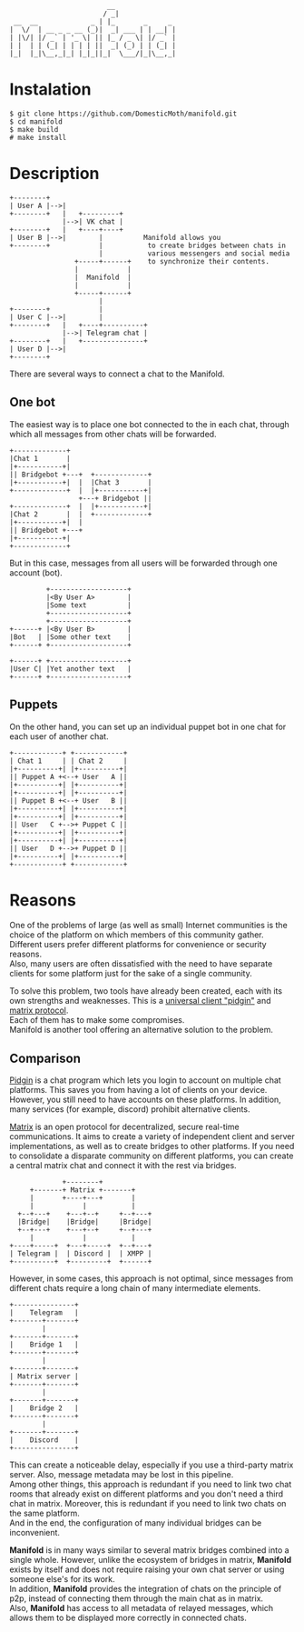 ```
                        __
                       / _|
 __  __             _ | |_       _     _ 
|  \/  | __ _ _ __ (_)|  _| ___ | | __| |
| |\/| |/ _` | '_ \| || |_ / _ \| |/ _` |
| |  | | (_| | | | | ||  _| (_) | | (_| |
|_|  |_|\__,_|_| |_|_||_|  \___/|_|\__,_|
```
# Instalation
```
$ git clone https://github.com/DomesticMoth/manifold.git
$ cd manifold
$ make build
# make install
```
# Description
```
+--------+
| User A |-->|
+--------+   |   +---------+
             |-->| VK chat |
+--------+   |   +----+----+
| User B |-->|        |          Manifold allows you
+--------+            |           to create bridges between chats in
                      |           various messengers and social media
                +-----+------+    to synchronize their contents.
                |            |
                |  Manifold  |
                |            |
                +-----+------+
                      |
+--------+            |
| User C |-->|        |
+--------+   |   +----+----------+
             |-->| Telegram chat |
+--------+   |   +---------------+
| User D |-->|
+--------+
```
There are several ways to connect a chat to the Manifold.
## One bot
The easiest way is to place one bot connected to the  in each chat, through which all messages from other chats will be forwarded.  
```
+-------------+
|Chat 1       |
|+-----------+|                     
|| Bridgebot +---+  +-------------+  
|+-----------+|  |  |Chat 3       |  
+-------------+  |  |+-----------+|
                 +---+ Bridgebot ||
+-------------+  |  |+-----------+|
|Chat 2       |  |  +-------------+
|+-----------+|  |
|| Bridgebot +---+
|+-----------+|
+-------------+
```
But in this case, messages from all users will be forwarded through one account (bot).
```
         +-------------------+
         |<By User A>        |
         |Some text          |
         +-------------------+
         +-------------------+
+------+ |<By User B>        |
|Bot   | |Some other text    |
+------+ +-------------------+

+------+ +-------------------+
|User C| |Yet another text   |
+------+ +-------------------+
```

## Puppets
On the other hand, you can set up an individual puppet bot in one chat for each user of another chat.  
```
+------------+ +------------+
| Chat 1     | | Chat 2     |
|+----------+| |+----------+|
|| Puppet A +<--+ User   A ||
|+----------+| |+----------+|
|+----------+| |+----------+|
|| Puppet B +<--+ User   B ||
|+----------+| |+----------+|
|+----------+| |+----------+|
|| User   C +-->+ Puppet C ||
|+----------+| |+----------+|
|+----------+| |+----------+|
|| User   D +-->+ Puppet D ||
|+----------+| |+----------+|
+------------+ +------------+
```

# Reasons
One of the problems of large (as well as small) Internet communities is the choice of the platform on which members of this community gather.  
Different users prefer different platforms for convenience or security reasons.   
Also, many users are often dissatisfied with the need to have separate clients for some platform just for the sake of a single community.  
  
To solve this problem, two tools have already been created, each with its own strengths and weaknesses. This is a [universal client "pidgin"](https://www.pidgin.im) and [matrix protocol](https://matrix.org).  
Each of them has to make some compromises.  
Manifold is another tool offering an alternative solution to the problem.  

## Comparison
[Pidgin](https://www.pidgin.im) is a chat program which lets you login to account on multiple chat platforms. This saves you from having a lot of clients on your device. However, you still need to have accounts on these platforms. In addition, many services (for example, discord) prohibit alternative clients.  
  
[Matrix](https://matrix.org) is an open protocol for decentralized, secure real-time communications. It aims to create a variety of independent client and server implementations, as well as to create bridges to other platforms. If you need to consolidate a disparate community on different platforms, you can create a central matrix chat and connect it with the rest via bridges.
```
             +--------+
     +-------+ Matrix +-------+
     |       +----+---+       |
     |            |           |
  +--+---+    +---+--+     +--+---+
  |Bridge|    |Bridge|     |Bridge|
  +--+---+    +---+--+     +--+---+
     |            |           |
+----+-----+  +---+-----+  +--+---+
| Telegram |  | Discord |  | XMPP |
+----------+  +---------+  +------+
```
However, in some cases, this approach is not optimal, since messages from different chats require a long chain of many intermediate elements.
```
+---------------+
|    Telegram   |
+-------+-------+
        |
+-------+-------+
|    Bridge 1   |
+-------+-------+
        |
+-------+-------+
| Matrix server |
+-------+-------+
        |
+-------+-------+
|    Bridge 2   |
+-------+-------+
        |
+-------+-------+
|    Discord    |
+---------------+
```
This can create a noticeable delay, especially if you use a third-party matrix server. Also, message metadata may be lost in this pipeline.  
Among other things, this approach is redundant if you need to link two chat rooms that already exist on different platforms and you don't need a third chat in matrix. Moreover, this is redundant if you need to link two chats on the same platform.  
And in the end, the configuration of many individual bridges can be inconvenient.  
  
**Manifold** is in many ways similar to several matrix bridges combined into a single whole. However, unlike the ecosystem of bridges in matrix, **Manifold** exists by itself and does not require raising your own chat server or using someone else's for its work.  
In addition, **Manifold** provides the integration of chats on the principle of p2p, instead of connecting them through the main chat as in matrix.  
Also, **Manifold** has access to all metadata of relayed messages, which allows them to be displayed more correctly in connected chats.  
